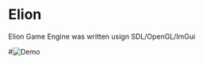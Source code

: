 # Elion


Elion Game Engine was written usign SDL/OpenGL/ImGui

#![Demo](https://github.com/lasteveqa/blob/master/images/ElionDemo.png)
